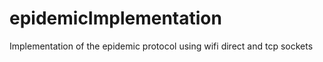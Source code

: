 # epidemicImplementation
Implementation of the epidemic protocol  using wifi direct and tcp sockets
